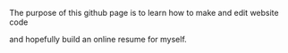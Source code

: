 The purpose of this github page is to learn how to make and edit website code

and hopefully build an online resume for myself.
